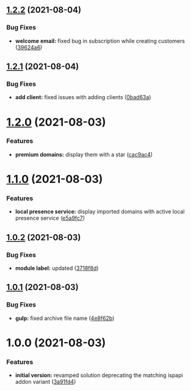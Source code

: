 ## [1.2.2](https://github.com/centralnic-reseller/whmcs-domainimporter/compare/v1.2.1...v1.2.2) (2021-08-04)


### Bug Fixes

* **welcome email:** fixed bug in subscription while creating customers ([39624a6](https://github.com/centralnic-reseller/whmcs-domainimporter/commit/39624a6961db956a575a8af5733379c29c53bfd2))

## [1.2.1](https://github.com/centralnic-reseller/whmcs-domainimporter/compare/v1.2.0...v1.2.1) (2021-08-04)


### Bug Fixes

* **add client:** fixed issues with adding clients ([0bad63a](https://github.com/centralnic-reseller/whmcs-domainimporter/commit/0bad63aef9ecfc0a5e6c2c173d126b9b8d50a540))

# [1.2.0](https://github.com/centralnic-reseller/whmcs-domainimporter/compare/v1.1.0...v1.2.0) (2021-08-03)


### Features

* **premium domains:** display them with a star ([cac9ac4](https://github.com/centralnic-reseller/whmcs-domainimporter/commit/cac9ac42b12000fd1d69f84c00054a9914cafcac))

# [1.1.0](https://github.com/centralnic-reseller/whmcs-domainimporter/compare/v1.0.2...v1.1.0) (2021-08-03)


### Features

* **local presence service:** display imported domains with active local presence service ([e5a9fc7](https://github.com/centralnic-reseller/whmcs-domainimporter/commit/e5a9fc75d07b2efac7bbe705bb19a0b49d0c84a5))

## [1.0.2](https://github.com/centralnic-reseller/whmcs-domainimporter/compare/v1.0.1...v1.0.2) (2021-08-03)


### Bug Fixes

* **module label:** updated ([3718f8d](https://github.com/centralnic-reseller/whmcs-domainimporter/commit/3718f8d4e16e641472842350a2594ddad27d4488))

## [1.0.1](https://github.com/centralnic-reseller/whmcs-domainimporter/compare/v1.0.0...v1.0.1) (2021-08-03)


### Bug Fixes

* **gulp:** fixed archive file name ([4e8f62b](https://github.com/centralnic-reseller/whmcs-domainimporter/commit/4e8f62b65db1a9e157aa14e461f7fb6c10a0ce3f))

# 1.0.0 (2021-08-03)


### Features

* **initial version:** revamped solution deprecating the matching ispapi addon variant ([3a91fd4](https://github.com/centralnic-reseller/whmcs-domainimporter/commit/3a91fd4aa07631485c2662365cc224c0430f79ee))
